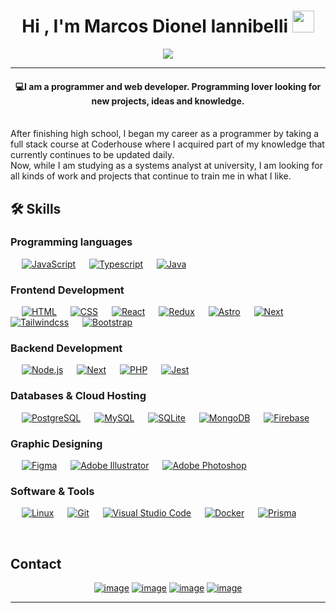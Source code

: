 <h1 align="center">Hi , I'm Marcos Dionel Iannibelli <img src="https://media.giphy.com/media/hvRJCLFzcasrR4ia7z/giphy.gif" width="35"></h1>
<p align="center">
  <a href="https://github.com/DenverCoder1/readme-typing-svg"><img src="https://readme-typing-svg.herokuapp.com?lines=Frontend+Developer;Systems+Analyst+student&color=BC52EE&center=true&width=500&height=50"></a>
</p>
<hr/>
<h4 align="center">💻I am a programmer and web developer. Programming lover looking for new projects, ideas and knowledge.</h4>
<br>
After finishing high school, I began my career as a programmer by taking a full stack course at Coderhouse where I acquired part of my knowledge that currently continues to be updated daily.
<br>
Now, while I am studying as a systems analyst at university, I am looking for all kinds of work and projects that continue to train me in what I like.
<br>



## 🛠️ Skills

### Programming languages

<p align="left"> 
  &emsp; 
  <a href="https://developer.mozilla.org/en-US/docs/Web/JavaScript" target="_blank"> <img alt="JavaScript" src="https://img.shields.io/badge/JavaScript%20-%23F7DF1E.svg?logo=javascript&logoColor=gray"></a>
  &emsp;
  <a href="https://www.typescriptlang.org" target="_blank"> <img alt="Typescript" src="https://img.shields.io/badge/Typescript%20-20232A.svg?logo=typescript"></a>
  &emsp;
  <a href="https://docs.oracle.com/en/java/" target="_blank"> <img alt="Java" src="https://img.shields.io/badge/JAVA%20-%23E34F26.svg?logo=openjdk"></a>
  &emsp;
</p>

### Frontend Development
<p align="left"> 
  &emsp; 
  <a href="https://www.w3.org/html/" target="_blank"> <img alt="HTML" src="https://img.shields.io/badge/HTML5%20-%23E34F26.svg?logo=html5&logoColor=white"></a>   
  &emsp;
  <a href="https://www.w3schools.com/css/" target="_blank"><img alt="CSS" src="https://img.shields.io/badge/CSS%20-%231572B6.svg?logo=css3&logoColor=white"></a> 
   &emsp;
  <a href="https://es.react.dev" target="_blank"><img alt="React" src="https://img.shields.io/badge/React%20-20232A.svg?logo=react&logoColor=white"></a> 
   &emsp;
   <a href="https://es.redux.js.org" target="_blank"><img alt="Redux" src="https://img.shields.io/badge/Redux%20-593D88.svg?logo=redux&logoColor=white"></a> 
   &emsp;
  <a href="https://astro.build" target="_blank"><img alt="Astro" src="https://img.shields.io/badge/Astro%20-BC52EE.svg?logo=astro&logoColor=white"></a> 
   &emsp;
   <a href="https://nextjs.org" target="_blank"><img alt="Next" src="https://img.shields.io/badge/NextJs%20-20232A.svg?logo=nextdotjs&logoColor=white"></a> 
   &emsp;
  <a href="https://tailwindcss.com" target="_blank"> <img alt="Tailwindcss" src="https://img.shields.io/badge/Tailwindcss%20-%231572B6.svg?logo=tailwindcss&logoColor=white"/></a>
  &emsp;
  <a href="https://getbootstrap.com" target="_blank"> <img alt="Bootstrap" src="https://img.shields.io/badge/Bootstrap-%23563D7C.svg?style=flat&logo=bootstrap&logoColor=white"/></a>
  &emsp;
</p>

### Backend Development
<p align="left"> 
  &emsp; 
  <a href="https://nodejs.org/en" target="_blank"> <img alt="Node.js" src="https://img.shields.io/badge/Node.js%20-%D90AC5.svg?logo=node.js&logoColor=white"></a>   
  &emsp; 
  <a href="https://nextjs.org" target="_blank"><img alt="Next" src="https://img.shields.io/badge/NextJs%20-20232A.svg?logo=nextdotjs&logoColor=white"></a> 
   &emsp;
  <a href="https://www.php.net/manual/es/intro-whatis.php" target="_blank"> <img alt="PHP" src="https://img.shields.io/badge/PHP%20-%2307405e.svg?logo=php&logoColor=white"></a>  
   &emsp;
  <a href="https://jestjs.io" target="_blank"> <img alt="Jest" src="https://img.shields.io/badge/Jest%20-20232A.svg?logo=jest&logoColor=white"></a>  
</p>

### Databases & Cloud Hosting
<p align="left">
  &emsp;
  <a href="https://www.postgresql.org"><img alt="PostgreSQL" src="https://img.shields.io/badge/PostgreSQL-%23327FC7.svg?&logo=postgresql&logoColor=white"></a> 
  &emsp;
    <a href="https://www.mysql.com/"><img alt="MySQL" src="https://img.shields.io/badge/MySQL-4479A1.svg?style=flat&logo=mysql&logoColor=white"></a>
  &emsp;
    <a href="https://www.sqlite.org/"><img alt="SQLite" src ="https://img.shields.io/badge/sqlite-%2307405e.svg?style=flat&logo=sqlite&logoColor=white"/></a>
  &emsp;
    <a href="https://www.mongodb.com/es"><img alt="MongoDB" src ="https://img.shields.io/badge/mongodb-%B71AC1.svg?style=flat&logo=mongodb&logoColor=white"/></a>
  &emsp;
    <a href="https://firebase.google.com/"><img alt="Firebase" src ="https://img.shields.io/badge/Firebase-%23316192.svg?logo=firebase&logoColor=white"></a>
 </p>
  
### Graphic Designing
<p align="left">
  &emsp;
   <a href="https://www.figma.com" target="_blank"><img alt="Figma" src="https://img.shields.io/badge/Figma%20-BC52EE.svg?style=flat&logo=figma&logoColor=white"/></a>
  &emsp;
   <a href="https://www.adobe.com/in/products/illustrator.html" target="_blank"><img alt="Adobe Illustrator" src="https://img.shields.io/badge/Adobe Illustrator-%23FF9A00.svg?style=flat&logo=adobeillustrator&logoColor=white"/></a> 
  &emsp;
  <a href="https://www.adobe.com/in/products/photoshop.html" target="_blank"><img alt="Adobe Photoshop" src="https://img.shields.io/badge/Adobe Photoshop-31A8FF.svg?style=flat&logo=adobephotoshop&logoColor=white"/></a> 
  &emsp;
 </p>

 ### Software & Tools
 
<p>
  &emsp;
    <a href="#"><img alt="Linux" src="https://img.shields.io/badge/Linux%20-20232A.svg?logo=linux&logoColor=white"></a>
  &emsp;
    <a href="https://git-scm.com"><img alt="Git" src="https://img.shields.io/badge/Git%20-%23F05033.svg?logo=git&logoColor=white"></a>
  &emsp;
    <a href="https://code.visualstudio.com"><img alt="Visual Studio Code" src="https://img.shields.io/badge/Visual%20Studio%20Code-0078d7.svg?logo=visual-studio-code&logoColor=white"></a>
  &emsp;
    <a href="https://www.docker.com"><img alt="Docker" src="https://img.shields.io/badge/Docker-0078d7.svg?logo=docker&logoColor=white"></a>
  &emsp;
    <a href="https://www.prisma.io"><img alt="Prisma" src="https://img.shields.io/badge/Prisma%20-20232A.svg?logo=prisma&logoColor=white"></a>
</p>

<br/>

## Contact
<div align="center">

[![image](https://img.shields.io/badge/LinkedIn-0077B5?style=for-the-badge&logo=linkedin&logoColor=white)](https://www.linkedin.com/in/marcos-dionel-iannibelli-1b3827254/)
[![image](https://img.shields.io/badge/Instagram-E4405F?style=for-the-badge&logo=instagram&logoColor=white)](https://www.instagram.com/dioneldev/)
[![image](https://img.shields.io/badge/Github-181717?style=for-the-badge&logo=github&logoColor=white)](https://github.com/mdiannibelli)
[![image](https://img.shields.io/badge/Gmail-D14836?style=for-the-badge&logo=gmail&logoColor=white)](mailto:dioneldeveloper@gmail.com)
  
</div>

<hr/>
